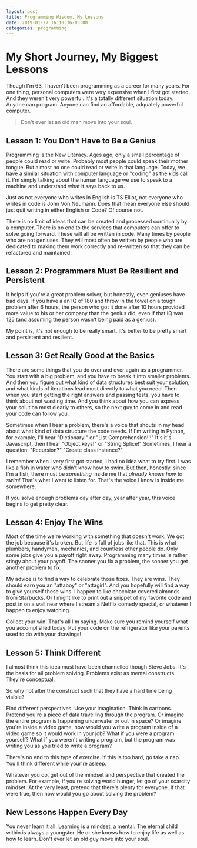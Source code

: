 ```yaml
---
layout: post
title: Programming Wisdom, My Lessons
date: 2019-01-27 16:10:36-05:00
categories: programming
---
```

# My Short Journey, My Biggest Lessons

Though I'm 63, I haven't been programming as a career for many years.  For one thing, personal computers
were very expensive when I first got started.  And they weren't very powerful.  It's a totally
different situation today.  Anyone can program.  Anyone can find an affordable, adquately powerful computer.

> Don't ever let an old man move into your soul.

## Lesson 1: You Don't Have to Be a Genius

Programming is the New Literacy.  Ages ago, only a small percentage of people could read or write.  Probably
most people could speak their mother tongue.  But almost no one could read or write in that language.  Today, 
we have a similar situation with computer language or "coding" as the kids call it.  I'm simply talking about
the human language we use to speak to a machine and understand what it says back to us.

Just as not everyone who writes in English is TS Elliot, not everyone who writes in code is John Von Neumann.
Does that mean everyone else should just quit writing in either English or Code?  Of course not.

There is no limit of ideas that can be created and processed continually by a computer.  There is no end to
the services that computers can offer to solve going forward.  These will all be written in code.  Many times
by people who are not geniuses.  They will most often be written by people who are dedicated to making them
work correctly and re-written so that they can be refactored and maintained.

## Lesson 2: Programmers Must Be Resilient and Persistent

It helps if you're a great problem solver, but honestly, even geniuses have bad days.  If you have a an IQ of
180 and throw in the towel on a tough problem after 6 hours, the person who got it done after 10 hours
provided more value to his or her company than the genius did, even if that IQ was 125 (and assuming the
person wasn't being paid as a genius).

My point is, it's not enough to be really smart.  It's better to be pretty smart and persistent and
resilient.

## Lesson 3: Get Really Good at the Basics

There are some things that you do over and over again as a programmer.  You start with a big problem, and you
have to break it into smaller problems.  And then you figure out what kind of data structures best suit your
solution, and what kinds of iterations lead most directly to what you need.  Then when you start getting the
right answers and passing tests, you have to think about not wasting time.  And you think about how you can
express your solution most clearly to others, so the next guy to come in and read your code can follow you.

Sometimes when I hear a problem, there's a voice that shouts in my head about what kind of data structure the
code needs.  If I'm writing in Python, for example, I'll hear "Dictionary!" or "List Comprehension!!!"  It's
it's Javascript, then I hear "Object.keys!" or "String Splice!"  Sometimes, I hear a question: "Recursion?"
"Create class instance?"

I remember when I very first got started, I had no idea what to try first.  I was like a fish in water who
didn't know how to swim.  But then, honestly, since I'm a fish, there must be _something_ inside me that
_already knows how to swim!_  That's what I want to listen for.  That's the voice I know is inside me
somewhere.

If you solve enough problems day after day, year after year, this voice begins to get pretty clear.

## Lesson 4: Enjoy The Wins

Most of the time we're working with something that doesn't work.  We got the job because it's broken.  But
life is full of jobs like that.  This is what plumbers, handymen, mechanics, and countless other people do.
Only some jobs give you a payoff right away.  Programming many times is rather stingy about your payoff.  The
sooner you fix a problem, the sooner you get another problem to fix.  

My advice is to find a way to celebrate those fixes.  They are wins.  They should earn you an "attaboy" or
"attagirl".  And you hopefully will find a way to give yourself these wins.  I happen to like chocolate
covered almonds from Starbucks.  Or I might like to print out a snippet of my favorite code and post in on a
wall near where I stream a Netflix comedy special, or whatever I happen to enjoy watching.

Collect your win!  That's all I'm saying.  Make sure you remind yourself what you accomplished today.  Put
your code on the refrigerator like your parents used to do with your drawings!  

## Lesson 5:  Think Different

I almost think this idea must have been channelled though Steve Jobs.  It's the basis for all problem
solving.  Problems exist as mental constructs.  They're conceptual.

So why not alter the construct such that they have a hard time being visible?  

Find different perspectives.  Use your imagination.  Think in cartoons.  Pretend you're a piece of data
travelling through the program.  Or imagine the entire program is happening underwater or out in space?  Or
imagine you're inside a video game, how would you write a program inside of a video game so it would work in
your job?  What if you were a program yourself?  What if you weren't writing a program, but the program was
writing you as you tried to write a program?

There's no end to this type of exercise.  If this is too hard, go take a nap.  You'll think different while
your're asleep.

Whatever you do, get out of the mindset and perspective that created the problem.  For example, if you're 
solving world hunger, let go of your scarcity mindset.  At the very least, pretend that there's plenty
for everyone.  If that were true, then how would you go about solving the problem?

## New Lessons Happen Every Day

You never learn it all.  Learning is a mindset, a mental.  The eternal child within is always a youngster.  He or
she knows how to enjoy life as well as how to learn.  Don't ever let an old guy move into your soul.



